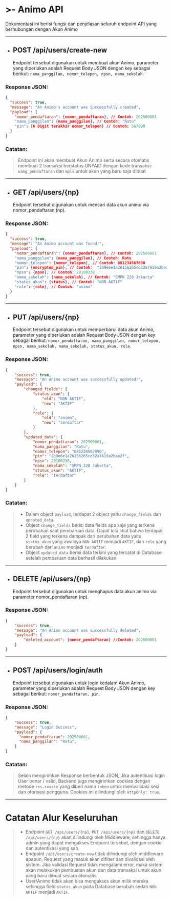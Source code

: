 # >- Animo API

Dokumentasi ini berisi fungsi dan penjelasan seluruh endpoint API yang berhubungan dengan Akun Animo

---

- ## POST /api/users/create-new
  Endpoint tersebut digunakan untuk membuat akun Animo, parameter yang diperlukan adalah Request Body JSON dengan key sebagai berikut: `nama_panggilan, nomor_telepon, npsn, nama_sekolah`.

### Response JSON:

```json
{
  "success": true,
  "message": "An Animo's account was Successfully created",
  "payload": {
    "nomor_pendaftaran": {nomor_pendaftaran}, // Contoh: 202500001
    "nama_panggilan": {nama_panggilan}, // Contoh: "Ratu"
    "pin": {6 Digit terakhir nomor_telepon} // Contoh: 567890
  }
}
```

### Catatan:

> Endpoint ini akan membuat Akun Animo serta secara otomatis membuat 2 transaksi berstatus UNPAID dengan kode transaksi: `uang_pendaftaran` dan `mpls` untuk akun yang baru saja dibuat

---

- ## GET /api/users/{np}
  Endpoint tersebut digunakan untuk mencari data akun animo via nomor_pendaftaran (np).

### Response JSON:

```json
{
  "success": true,
  "message": "An Animo account was found!",
  "payload": {
    "nomor_pendaftaran": {nomor_pendaftaran}, // Contoh: 202500001
    "nama_panggilan": {nama_panggilan}, // Contoh: Ratu
    "nomor_telepon": {nomor_telepon}, // Contoh: 081234567890
    "pin": {encrypted_pin}, // Contoh:  "2b9e6e1a26156265cd32a7619a2baa2f"
    "npsn": {npsn}, // Contoh: 20100238
    "nama_sekolah": {nama_sekolah}, // Contoh: "SMPN 228 Jakarta"
    "status_akun": {status}, // Contoh: "NON AKTIF"
    "role": {role}, // Contoh: "animo"
  }
}
```

---

- ## PUT /api/users/{np}
  Endpoint tersebut digunakan untuk memperbarui data akun Animo, parameter yang diperlukan adalah Request Body JSON dengan key sebagai berikut: `nomor_pendaftaran, nama_panggilan, nomor_telepon, npsn, nama_sekolah, nama_sekolah, status_akun, role`.

### Response JSON:

```json
{
    "success": true,
    "message": "An Animo account was successfully updated!",
    "payload": {
        "changed_fields": {
            "status_akun": {
                "old": "NON AKTIF",
                "new": "AKTIF"
            },
            "role": {
                "old": "animo",
                "new": "terdaftar"
            }
        },
        "updated_data": {
            "nomor_pendaftaran": 202500001,
            "nama_panggilan": "Ratu",
            "nomor_telepon": "081234567890",
            "pin": "2b9e6e1a26156265cd32a7619a2baa2f",
            "npsn": 20100238,
            "nama_sekolah": "SMPN 228 Jakarta",
            "status_akun": "AKTIF",
            "role": "terdaftar"
        }
    }
}
```
### Catatan:

> - Dalam object `payload`, terdapat 2 object yaitu `change_fields` dan `updated_data`. 
> - Object `change_fields` berisi data fields apa saja yang terkena perubahan saat pembaruan data. Dapat kita lihat bahwa terdapat 2 field yang terkena dampak dari perubahan data yaitu `status_akun` yang awalnya `NON AKTIF` menjadi `AKTIF`, dan `role` yang berubah dari `animo` menjadi `terdaftar`.
> - Object `updated_data` berisi data terkini yang tercatat di Database setelah pembaruan data berhasil dilakukan

---

- ## DELETE /api/users/{np}
  Endpoint tersebut digunakan untuk menghapus data akun animo via parameter nomor_pendaftaran (np).

### Response JSON:

```json
{
    "success": true,
    "message": "An Animo account was successfully deleted",
    "payload": {
        "deleted_account": {nomor_pendaftaran} //Contoh: 202500001
    }
}
```
---

- ## POST /api/users/login/auth
  Endpoint tersebut digunakan untuk login kedalam Akun Animo, parameter yang diperlukan adalah Request Body JSON dengan key sebagai berikut: `nomor_pendaftaran, pin`.
  

### Response JSON:

```json
{
    "success": true,
    "message": "Login Success",
    "payload": {
      "nomor_pendaftaran": 202500001,
      "nama_panggilan": "Ratu",
    }
}
```
### Catatan:
> Selain mengirimkan Response berbentuk JSON, Jika autentikasi login User benar / valid, Backend juga mengirimkan cookies dengan metode `res.cookie` yang diberi nama `token` untuk memvalidasi sesi dan otorisasi pengguna. Cookies ini dilindungi oleh `HttpOnly: true`.

---
# Catatan Alur Keseluruhan
> - Endpoint `GET /api/users/{np}`, `PUT /api/users/{np}` dan `DELETE /api/users/{np}` akan dilindungi oleh Middleware, sehingga hanya admin yang dapat mengakses Endpoint tersebut, dengan cookie dan autentikasi yang sah.
> - Endpoint `/api/users/create-new` tidak dilindungi oleh middleware apapun, Request yang masuk akan difilter dan divalidasi oleh sistem. Jika validasi Request tidak mengalami error, maka sistem akan melakukan pembuatan akun dan data transaksi untuk akun yang baru dibuat secara otomatis
> - User/Animo tidak akan bisa mengakses akun milik mereka sehingga field `status_akun` pada Database berubah sedari `NON AKTIF` menjadi `AKTIF`.
